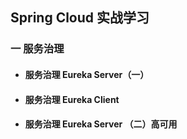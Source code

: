 ## Spring Cloud 实战学习
### 一 服务治理 
* #### 服务治理 Eureka Server（一）
* #### 服务治理 Eureka Client
* #### 服务治理 Eureka Server （二）高可用